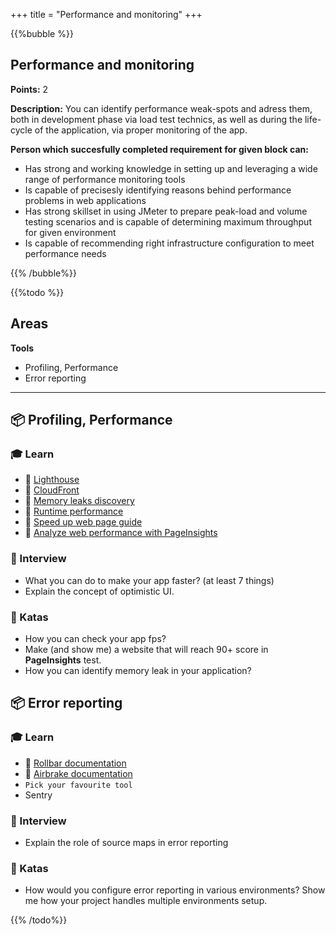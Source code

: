 +++
title = "Performance and monitoring"
+++

{{%bubble %}}

## Performance and monitoring

**Points:** 2 

**Description:** You can identify performance weak-spots and adress them, both in development phase via load test technics, as well as during the life-cycle of the application, via proper monitoring of the app.

**Person which succesfully completed requirement for given block can:** 

- Has strong and working knowledge in setting up and leveraging a wide range of performance monitoring tools
- Is capable of precisesly identifying reasons behind performance problems in web applications
- Has strong skillset in using JMeter to prepare peak-load and volume testing scenarios and is capable of determining maximum throughput for given environment
- Is capable of recommending right infrastructure configuration to meet performance needs

{{% /bubble%}}

{{%todo %}}

## Areas

**Tools**

- Profiling, Performance
- Error reporting

---

## 📦 Profiling, Performance

### 🎓 Learn

- 📗 [Lighthouse](https://developers.google.com/web/tools/lighthouse/)
- 📗 [CloudFront](https://aws.amazon.com/cloudfront/)
- 📗 [Memory leaks discovery](https://nolanlawson.com/2020/02/19/fixing-memory-leaks-in-web-applications/)
- 📗 [Runtime performance](https://developers.google.com/web/tools/chrome-devtools/evaluate-performance/)
- 📗 [Speed up web page guide](https://auth0.com/blog/12-steps-to-a-faster-web-app/)
- 📙 [Analyze web performance with PageInsights](https://devrix.com/tutorial/analyze-web-page-performance-using-google-pagespeed-insights/)

### 🎤 Interview

- What you can do to make your app faster? (at least 7 things)
- Explain the concept of optimistic UI.

### 📝 Katas

- How you can check your app fps?
- Make (and show me) a website that will reach 90+ score in **PageInsights** test.
- How you can identify memory leak in your application?

## 📦 Error reporting

### 🎓 Learn

- 📗 [Rollbar documentation](https://docs.rollbar.com/docs/javascript)
- 📗 [Airbrake documentation](https://airbrake.io/docs/installing-airbrake/installing-airbrake-in-a-bower-app/)
- `Pick your favourite tool`
- Sentry

### 🎤 Interview

- Explain the role of source maps in error reporting

### 📝 Katas

- How would you configure error reporting in various environments? Show me how your project handles multiple environments setup.

{{% /todo%}}
